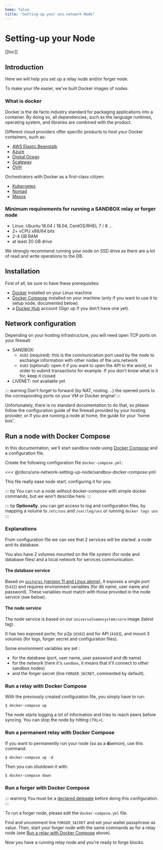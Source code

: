 ```yaml
---
home: false
title: "Setting-up your uns.network Node"
---
```


# Setting-up your Node

[[toc]]

## Introduction

Here we will help you set up a <uns/> relay node and/or forger node.

To make your life easier, we've built Docker images of <uns/> nodes.

### What is docker 

Docker is the de facto industry standard for packaging applications into a container. By doing so, all dependencies, such as the language runtimes, operating system, and libraries are combined with the product.

Different cloud providers offer specific products to host your Docker containers, such as:

- [AWS Elastic Beanstalk](https://docs.aws.amazon.com/elasticbeanstalk/latest/dg/Welcome.html)
- [Azure](https://azure.microsoft.com/en-us/services/kubernetes-service/docker/)
- [Digital Ocean](https://www.digitalocean.com/products/one-click-apps/docker/)
- [Scaleway](https://www.scaleway.com/en/)
- [OVH](https://www.ovh.com)

Orchestrators with Docker as a first-class citizen:

- [Kubernetes](https://kubernetes.io/)
- [Nomad](https://www.nomadproject.io/)
- [Mesos](http://mesos.apache.org/)

### Minimum requirements for running a SANDBOX relay or forger node

- Linux: Ubuntu 16.04 / 18.04, CentOS/RHEL 7 / 8 ...
- 2+ vCPU x86/64 bits
- 2-4 GB RAM
- at least 20 GB drive 

We strongly recommend running your node on SSD drive as there are a lot of read and write operations to the DB.

## Installation

First of all, be sure to have these prerequisites:
- [Docker](https://docs.docker.com/install) installed on your Linux machine
- [Docker Compose](https://docs.docker.com/compose/install) installed on your machine (only if you want to use it to setup node, documented below).
- a [Docker Hub](https://hub.docker.com/) account (Sign up if you don't have one yet).

## Network configuration

Depending on your hosting infrastructure, you will need open TCP ports on your firewall:
- SANDBOX:
  * `4102` (required): this is the communication port used by the node to exchange information with other nodes of the uns.network
  * `4103` (optional): open it if you want to open the API to the world, in order to submit transactions for example. If you don't know what is it for, keep it closed
- LIVENET: not available yet

::: warning
Don't forget to forward (by NAT, routing ...) the opened ports to the corresponding ports on your VM or Docker engine!
:::

Unfortunately, there is no standard documentation to do that, so please follow the configuration guide of the firewall provided by your hosting provider, or if you are running a node at home, the guide for your 'home box'.

## Run a node with Docker Compose

In this documentation, we'll start sandbox <uns/> node using [Docker Compose](https://docs.docker.com/compose/) and a configuration file.

Create the following configuration file `docker-compose.yml`: 

<<< @/docs/uns-network-setting-up-node/sandbox-docker-compose.yml

This file really ease node start, configuring it for you. 

::: tip
You can run a node without docker-compose with simple docker commands, but we won't describe here.
:::

::: tip
**Optionally**, you can get access to log and configuration files, by mapping a volume to `/etc/uns` and `/var/log/uns` or running `docker logs uns`
:::

### Explanations

From configuration file we can see that 2 services will be started: a node and its database.

You also have 2 volumes mounted on the file system (for node and database files) and a local network for services communication.

#### The database service

Based on [`postgres` (version 11 and Linux alpine)](https://github.com/docker-library/postgres/blob/0a66d53fface5ccc8274f99712ba2f382a1caf42/11/alpine/Dockerfile), it exposes a single port (`5432`) and requires environment variables (for db name, user name and password).
These variables must match with those provided in the node service (see below).

#### The node service

The node service is based on our `universalnamesystem/core` image (latest tag). 

It has two exposed ports; for p2p (`4102`) and for API (`4103`), and mount 3 volumes (for logs, forger secret and configuration files).

Some environment variables are set :
- for the database (port, user name, user password and db name)
- for the network (here it's `sandbox`, it means that it'll connect to other <uns/> sandbox nodes)
- and the forger secret (line `FORGER_SECRET`, commented by default). 

### Run a relay with Docker Compose

With the previously created configuration file, you simply have to run:

```shell
$ docker-compose up
```

The node starts logging a lot of information and tries to reach peers before syncing.
You can stop the node by hitting `CTRL+C`.


### Run a permanent relay with Docker Compose

If you want to permanently run your node (so as a **d**aemon), use this command:

```shell
$ docker-compose up -d
```

Then you can shutdown it with:

```shell
$ docker-compose down
```

### Run a forger with Docker Compose

::: warning
You must be a [declared delegate](/uns-network-player/#becoming-a-delegate) before doing this configuration.
:::

To run a forger node, please edit the `docker-compose.yml` file.

Find and uncomment line `FORGER_SECRET` and set your wallet passphrase as value. Then, start your forger node with the same commands as for a relay node (see [Run a relay with Docker Compose](#run-a-relay-with-docker-compose) above).

Now you have a running relay node and you're ready to forge blocks.
